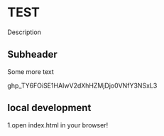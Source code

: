 # TEST

Description

## Subheader

Some more text 

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

## local development

1.open index.html in your browser!
